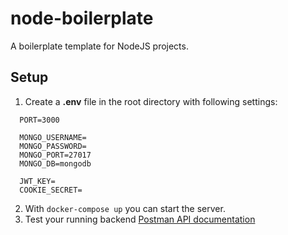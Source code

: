 # node-boilerplate
A boilerplate template for NodeJS projects.

## Setup
1. Create a **.env** file in the root directory with following settings:
```
  PORT=3000

  MONGO_USERNAME=
  MONGO_PASSWORD=
  MONGO_PORT=27017
  MONGO_DB=mongodb

  JWT_KEY=
  COOKIE_SECRET=  
```
2. With `docker-compose up` you can start the server.
3. Test your running backend [Postman API documentation](https://documenter.getpostman.com/view/12313948/T1LJkUHc)